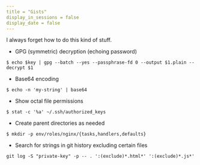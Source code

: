 ```yaml
---
title = "Gists"
display_in_sessions = false
display_date = false
---
```


I always forget how to do this kind of stuff.

- GPG (symmetric) decryption (echoing password)

```
$ echo $key | gpg --batch --yes --passphrase-fd 0 --output $1.plain --decrypt $1
```

- Base64 encoding

```
$ echo -n 'my-string' | base64
```


- Show octal file permissions

```
$ stat -c '%a' ~/.ssh/authorized_keys
```

- Create parent directories as needed

```
$ mkdir -p env/roles/nginx/{tasks,handlers,defaults}
```

- Search for strings in git history excluding certain files

```
git log -S "private-key" -p -- . ':(exclude)*.html*' ':(exclude)*.js*'
```
